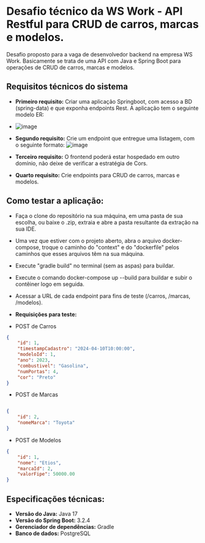 # Desafio técnico da WS Work - API Restful para CRUD de carros, marcas e modelos.

Desafio proposto para a vaga de desenvolvedor backend na empresa WS Work. Basicamente se trata de uma API com Java e Spring Boot para operações de CRUD de carros, marcas e modelos.



## Requisitos técnicos do sistema

- **Primeiro requisito:** Criar uma aplicação Springboot, com
acesso a BD (spring-data) e que exponha endpoints Rest. A aplicação tem o seguinte modelo ER:
- ![image](https://github.com/josericardo0/wswork-api-cars/assets/92414548/bf84d552-2ac7-4b8e-815e-eecfdaf46f55)


- **Segundo requisito:** Crie um endpoint que entregue uma listagem, com o seguinte formato:
![image](https://github.com/josericardo0/wswork-api-cars/assets/92414548/f4cd82bf-7889-41a8-a042-5e05d901d39b)


- **Terceiro requisito:** O frontend poderá estar hospedado em outro domínio, não deixe de verificar a estratégia
de Cors.

- **Quarto requisito:** Crie endpoints para CRUD de carros, marcas e modelos.
## Como testar a aplicação:

- Faça o clone do repositório na sua máquina, em uma pasta de sua escolha, ou baixe o .zip, extraia e abre a pasta resultante da extração na sua IDE.
- Uma vez que estiver com o projeto aberto, abra o arquivo docker-compose, troque o caminho do "context" e do "dockerfile" pelos caminhos que esses arquivos têm na sua máquina.
- Execute "gradle build" no terminal (sem as aspas) para buildar.
- Execute o comando docker-compose up --build para buildar e subir o contêiner logo em seguida.
- Acessar a URL de cada endpoint para fins de teste (/carros, /marcas, /modelos).


- **Requisições para teste:**
- POST de Carros

```json
{
    "id": 1,
    "timestampCadastro": "2024-04-10T10:00:00",
    "modeloId": 1,
    "ano": 2023,
    "combustivel": "Gasolina",
    "numPortas": 4,
    "cor": "Preto"
}
```
- POST de Marcas

```json

{
    "id": 2,
    "nomeMarca": "Toyota"
}

```

- POST de Modelos

```json
{
    "id": 1,
    "nome": "Etios",
    "marcaId": 2,
    "valorFipe": 50000.00
}


```



  
## Especificações técnicas:

- **Versão do Java:** Java 17
- **Versão do Spring Boot:** 3.2.4
- **Gerenciador de dependências:** Gradle
- **Banco de dados:** PostgreSQL
